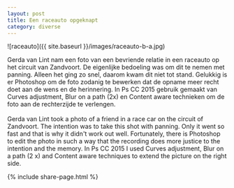```yaml
---
layout: post
title: Een raceauto opgeknapt
category: diverse
---
```


![raceauto]({{ site.baseurl }}/images/raceauto-b-a.jpg)

Gerda van Lint nam een foto van een bevriende relatie in een raceauto op het circuit van Zandvoort. De eigenlijke bedoeling was om dit te nemen met panning. Alleen het ging zo snel, daarom kwam dit niet tot stand. Gelukkig is er Photoshop om de foto zodanig te bewerken dat de opname meer recht doet aan de wens en de herinnering. In Ps CC 2015 gebruik gemaakt van Curves adjustment, Blur on a path (2x) en Content aware technieken om de foto aan de rechterzijde te verlengen.
<br><br>
Gerda van Lint took a photo of a friend in a race car on the circuit of Zandvoort. The intention was to take this shot with panning. Only it went so fast and that is why it didn't work out well. Fortunately, there is Photoshop to edit the photo in such a way that the recording does more justice to the intention and the memory. In Ps CC 2015 I used Curves adjustment, Blur on a path (2 x) and Content aware techniques to extend the picture on the right side.

{% include share-page.html %}
